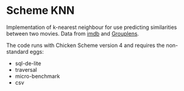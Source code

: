 # Scheme KNN

Implementation of k-nearest neighbour for use predicting similarities
between two movies. Data from [imdb](https://www.imdb.com/interfaces/)
and [Grouplens](https://grouplens.org/datasets/movielens/).

The code runs with Chicken Scheme version 4 and requires the non-standard
eggs:
* sql-de-lite
* traversal
* micro-benchmark
* csv
